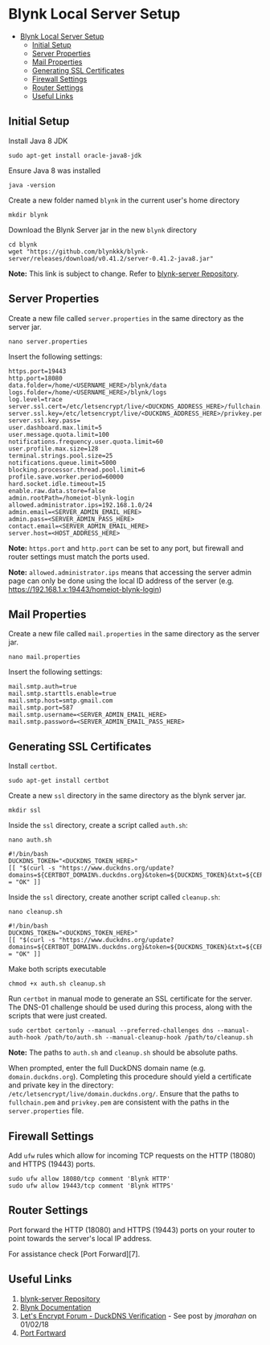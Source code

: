 # Blynk Local Server Setup

- [Blynk Local Server Setup](#blynk-local-server-setup)
  - [Initial Setup](#initial-setup)
  - [Server Properties](#server-properties)
  - [Mail Properties](#mail-properties)
  - [Generating SSL Certificates](#generating-ssl-certificates)
  - [Firewall Settings](#firewall-settings)
  - [Router Settings](#router-settings)
  - [Useful Links](#useful-links)

## Initial Setup
Install Java 8 JDK
```
sudo apt-get install oracle-java8-jdk
```

Ensure Java 8 was installed
```
java -version
```

Create a new folder named `blynk` in the current user's home directory
```
mkdir blynk
```

Download the Blynk Server jar in the new `blynk` directory
```
cd blynk
wget "https://github.com/blynkkk/blynk-server/releases/download/v0.41.2/server-0.41.2-java8.jar"
```
**Note:** This link is subject to change. Refer to [blynk-server Repository][1].

## Server Properties
Create a new file called `server.properties` in the same directory as the server jar.
```
nano server.properties
```

Insert the following settings:
```
https.port=19443
http.port=18080
data.folder=/home/<USERNAME_HERE>/blynk/data
logs.folder=/home/<USERNAME_HERE>/blynk/logs
log.level=trace
server.ssl.cert=/etc/letsencrypt/live/<DUCKDNS_ADDRESS_HERE>/fullchain.pem
server.ssl.key=/etc/letsencrypt/live/<DUCKDNS_ADDRESS_HERE>/privkey.pem
server.ssl.key.pass=
user.dashboard.max.limit=5
user.message.quota.limit=100
notifications.frequency.user.quota.limit=60
user.profile.max.size=128
terminal.strings.pool.size=25
notifications.queue.limit=5000
blocking.processor.thread.pool.limit=6
profile.save.worker.period=60000
hard.socket.idle.timeout=15
enable.raw.data.store=false
admin.rootPath=/homeiot-blynk-login
allowed.administrator.ips=192.168.1.0/24
admin.email=<SERVER_ADMIN_EMAIL_HERE>
admin.pass=<SERVER_ADMIN_PASS_HERE>
contact.email=<SERVER_ADMIN_EMAIL_HERE>
server.host=<HOST_ADDRESS_HERE>
```
**Note:** `https.port` and `http.port` can be set to any port, but firewall and router settings must match the ports used.

**Note:** `allowed.administrator.ips` means that accessing the server admin page can only be done using the local ID address of the server (e.g. https://192.168.1.x:19443/homeiot-blynk-login)

## Mail Properties
Create a new file called `mail.properties` in the same directory as the server jar.
```
nano mail.properties
```

Insert the following settings:
```
mail.smtp.auth=true
mail.smtp.starttls.enable=true
mail.smtp.host=smtp.gmail.com
mail.smtp.port=587
mail.smtp.username=<SERVER_ADMIN_EMAIL_HERE>
mail.smtp.password=<SERVER_ADMIN_EMAIL_PASS_HERE>
```

## Generating SSL Certificates
Install `certbot`.
```
sudo apt-get install certbot
```

Create a new `ssl` directory in the same directory as the blynk server jar.
```
mkdir ssl
```

Inside the `ssl` directory, create a script called `auth.sh`:

```
nano auth.sh
```
```
#!/bin/bash
DUCKDNS_TOKEN="<DUCKDNS_TOKEN_HERE>"
[[ "$(curl -s "https://www.duckdns.org/update?domains=${CERTBOT_DOMAIN%.duckdns.org}&token=${DUCKDNS_TOKEN}&txt=${CERTBOT_VALIDATION}")" = "OK" ]]
```

Inside the `ssl` directory, create another script called `cleanup.sh`:

```
nano cleanup.sh
```
```
#!/bin/bash
DUCKDNS_TOKEN="<DUCKDNS_TOKEN_HERE>"
[[ "$(curl -s "https://www.duckdns.org/update?domains=${CERTBOT_DOMAIN%.duckdns.org}&token=${DUCKDNS_TOKEN}&txt=${CERTBOT_VALIDATION}&clear=true")" = "OK" ]]
```

Make both scripts executable
```
chmod +x auth.sh cleanup.sh
```

Run `certbot` in manual mode to generate an SSL certificate for the server. The DNS-01 challenge should be used during this process, along with the scripts that were just created.
```
sudo certbot certonly --manual --preferred-challenges dns --manual-auth-hook /path/to/auth.sh --manual-cleanup-hook /path/to/cleanup.sh
```

**Note:** The paths to `auth.sh` and `cleanup.sh` should be absolute paths.

When prompted, enter the full DuckDNS domain name (e.g. `domain.duckdns.org`). Completing this procedure should yield a certificate and private key in the directory: `/etc/letsencrypt/live/domain.duckdns.org/`. Ensure that the paths to `fullchain.pem` and `privkey.pem` are consistent with the paths in the `server.properties` file.


## Firewall Settings
Add `ufw` rules which allow for incoming TCP requests on the HTTP (18080) and HTTPS (19443) ports.
```
sudo ufw allow 18080/tcp comment 'Blynk HTTP'
sudo ufw allow 19443/tcp comment 'Blynk HTTPS'
```

## Router Settings
Port forward the HTTP (18080) and HTTPS (19443) ports on your router to point towards the server's local IP address.

For assistance check [Port Forward][7].

## Useful Links
1. [blynk-server Repository][1]
2. [Blynk Documentation][2]
3. [Let's Encrypt Forum - DuckDNS Verification][3] - See post by _jmorahan_ on 01/02/18
4. [Port Fortward][4]



<!-- References -->
[1]: https://github.com/blynkkk/blynk-server
[2]: https://docs.blynk.cc/
[3]: https://community.letsencrypt.org/t/raspberry-pi-with-duckdns-ddns-failing-to-verify/53567/8
[4]: https://portforward.com/